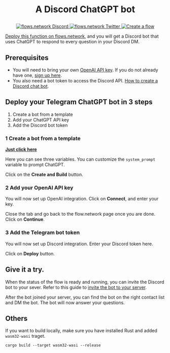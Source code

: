 # <p align="center">A Discord ChatGPT bot</p>
<p align="center">
  <a href="https://discord.gg/ccZn9ZMfFf">
    <img src="https://img.shields.io/badge/chat-Discord-7289DA?logo=discord" alt="flows.network Discord">
  </a>
  <a href="https://twitter.com/flows_network">
    <img src="https://img.shields.io/badge/Twitter-1DA1F2?logo=twitter&amp;logoColor=white" alt="flows.network Twitter">
  </a>
   <a href="https://flows.network/flow/createByTemplate/discord-chatgpt">
    <img src="https://img.shields.io/website?up_message=deploy&url=https%3A%2F%2Fflows.network%2Fflow%2Fnew" alt="Create a flow">
  </a>
</p>

[Deploy this function on flows.network](https://flows.network/flow/createByTemplate/discord-chatgpt), and you will get a Discord bot that uses ChatGPT to respond to every question in your Discord DM.

## Prerequisites

* You will need to bring your own [OpenAI API key](https://openai.com/blog/openai-api). If you do not already have one, [sign up here](https://platform.openai.com/signup).
* You also need a bot token to access the Discord API. [How to create a Discord chat bot](https://flows.network/blog/discord-chat-bot-guide).

## Deploy your Telegram ChatGPT bot in 3 steps

1. Create a bot from a template
2. Add your ChatGPT API key
3. Add the Discord bot token

### 1 Create a bot from a template

[**Just click here**](https://flows.network/flow/createByTemplate/discord-chatgpt)

Here you can see three variables. You can customize the `system_prompt` variable to prompt ChatGPT. 

Click on the **Create and Build** button.

### 2 Add your OpenAI API key

You will now set up OpenAI integration. Click on **Connect**, and enter your key.

Close the tab and go back to the flow.network page once you are done. Click on **Continue**.

### 3 Add the Telegram bot token

You will now set up Discord integration. Enter your Discord token here.

Click on **Deploy** button.

## Give it a try. 

When the status of the flow is ready and running, you can invite the Discord bot to your sever.
Refer to this guide to [invite the bot to your server](https://flows.network/blog/discord-chat-bot-guide).

After the bot joined your server, you can find the bot on the right contact list and DM the bot. The bot will 
now answer your questions.

## Others

If you want to build locally, make sure you have installed Rust and added `wasm32-wasi` traget.

```
cargo build --target wasm32-wasi --release
```

